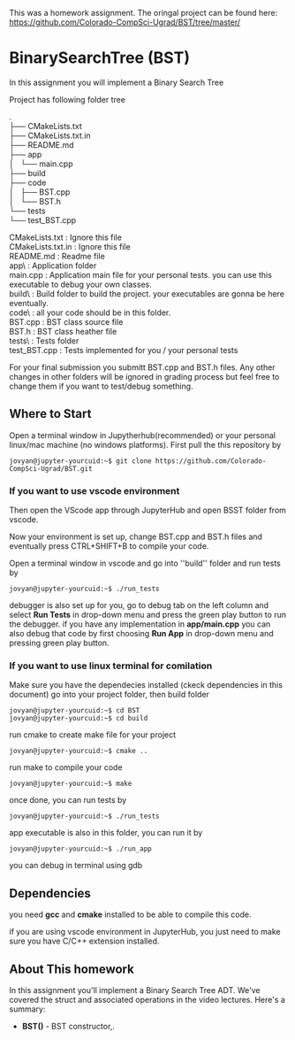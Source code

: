 This was a homework assignment. The oringal project can be found here: https://github.com/Colorado-CompSci-Ugrad/BST/tree/master/

# BinarySearchTree (BST)
In this assignment you will implement a Binary Search Tree

Project has following folder tree

.  
├── CMakeLists.txt  
├── CMakeLists.txt.in  
├── README.md  
├── app  
│   └── main.cpp  
├── build  
├── code  
│   ├── BST.cpp  
│   └── BST.h  
└── tests  
    └── test_BST.cpp  

CMakeLists.txt      : Ignore this file  
CMakeLists.txt.in   : Ignore this file  
README.md           : Readme file  
app\                : Application folder  
main.cpp            : Application main file for your personal tests. you can use this executable to debug your own classes.  
build\              : Build folder to build the project. your executables are gonna be here eventually.  
code\               : all your code should be in this folder.   
BST.cpp      : BST class source file  
BST.h        : BST class heather file  
tests\              : Tests folder  
test_BST.cpp : Tests implemented for you / your personal tests  



For your final submission you submitt BST.cpp and BST.h files. Any other changes in other folders will be ignored in grading process but feel free to change them if you want to test/debug something.

## Where to Start
Open a terminal window in Jupytherhub(recommended) or your personal linux/mac machine (no windows platforms). First pull the this repository by
```console
jovyan@jupyter-yourcuid:~$ git clone https://github.com/Colorado-CompSci-Ugrad/BST.git
```
### If you want to use vscode environment
Then open the VScode app through JupyterHub and open BSST folder from vscode.

Now your environment is set up, change BST.cpp and BST.h files and eventually press CTRL+SHIFT+B to compile your code.

Open a terminal window in vscode and go into ''build'' folder and run tests by
```console
jovyan@jupyter-yourcuid:~$ ./run_tests
```
debugger is also set up for you, go to debug tab on the left column and select **Run Tests** in drop-down menu and press the green play button to run the debugger. if you have any implementation in **app/main.cpp** you can also debug that code by first choosing **Run App** in drop-down menu and pressing green play button.

### If you want to use linux terminal for comilation
Make sure you have the dependecies installed (ckeck dependencies in this document)
go into your project folder, then build folder
```console
jovyan@jupyter-yourcuid:~$ cd BST
jovyan@jupyter-yourcuid:~$ cd build
```
run cmake to create make file for your project
```console
jovyan@jupyter-yourcuid:~$ cmake ..
```
run make to compile your code
```console
jovyan@jupyter-yourcuid:~$ make
```
once done, you can run tests by 
```console
jovyan@jupyter-yourcuid:~$ ./run_tests
```
app executable is also in this folder, you can run it by
```console
jovyan@jupyter-yourcuid:~$ ./run_app
```
you can debug in terminal using gdb

## Dependencies
you need **gcc** and **cmake** installed to be able to compile this code.

if you are using vscode environment in JupyterHub, you just need to make sure you have C/C++ extension installed.

## About This homework

In this assignment you'll implement a Binary Search Tree ADT. We've covered the struct and associated operations in the
video lectures. Here's a summary:

* **BST()** - BST constructor,.
